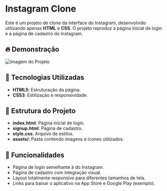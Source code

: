 # Instagram Clone

Este é um projeto de clone da interface do Instagram, desenvolvido utilizando apenas **HTML** e **CSS**. O projeto reproduz a página inicial de login e a página de cadastro do Instagram.

## 🔥 Demonstração

![Imagem do Projeto](assets/screenshot.png)

## 🚀 Tecnologias Utilizadas

- **HTML5**: Estruturação da página.
- **CSS3**: Estilização e responsividade.

## 🧰 Estrutura do Projeto

- **index.html**: Página inicial de login.
- **signup.html**: Página de cadastro.
- **style.css**: Arquivo de estilos.
- **assets/**: Pasta contendo imagens e ícones utilizados.

## 🎨 Funcionalidades

- Página de login semelhante à do Instagram.
- Página de cadastro com integração visual.
- Layout totalmente responsivo para diferentes tamanhos de tela.
- Links para baixar o aplicativo na App Store e Google Play (exemplo).
